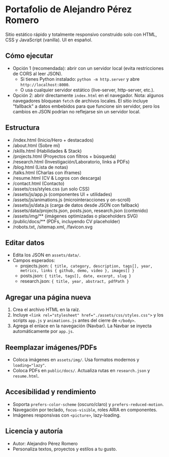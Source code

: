 # Portafolio de Alejandro Pérez Romero

Sitio estático rápido y totalmente responsivo construido solo con HTML, CSS y JavaScript (vanilla). UI en español.

## Cómo ejecutar
- Opción 1 (recomendada): abrir con un servidor local (evita restricciones de CORS al leer JSON).
  - Si tienes Python instalado: `python -m http.server` y abre `http://localhost:8000`.
  - O usa cualquier servidor estático (live-server, http-server, etc.).
- Opción 2: abrir directamente `index.html` en el navegador. Nota: algunos navegadores bloquean `fetch` de archivos locales. El sitio incluye "fallback" a datos embebidos para que funcione sin servidor, pero los cambios en JSON podrían no reflejarse sin un servidor local.

## Estructura
- /index.html (Inicio/Hero + destacados)
- /about.html (Sobre mí)
- /skills.html (Habilidades & Stack)
- /projects.html (Proyectos con filtros + búsqueda)
- /research.html (Investigación/Laboratorio, links a PDFs)
- /blog.html (Lista de notas)
- /talks.html (Charlas con iframes)
- /resume.html (CV & Logros con descarga)
- /contact.html (Contacto)
- /assets/css/styles.css (un solo CSS)
- /assets/js/app.js (componentes UI + utilidades)
- /assets/js/animations.js (microinteracciones y on-scroll)
- /assets/js/data.js (carga de datos desde JSON con fallback)
- /assets/data/projects.json, posts.json, research.json (contenido)
- /assets/img/** (imágenes optimizadas o placeholders SVG)
- /public/docs/** (PDFs, incluyendo CV placeholder)
- /robots.txt, /sitemap.xml, /favicon.svg

## Editar datos
- Edita los JSON en `assets/data/`.
- Campos esperados:
  - projects.json: `{ title, category, description, tags[], year, metrics, links { github, demo, video }, images[] }`
  - posts.json: `{ title, tags[], date, excerpt, slug }`
  - research.json: `{ title, year, abstract, pdfPath }`

## Agregar una página nueva
1) Crea el archivo HTML en la raíz.
2) Incluye `<link rel="stylesheet" href="./assets/css/styles.css">` y los scripts `app.js` y `animations.js` antes del cierre de `</body>`.
3) Agrega el enlace en la navegación (Navbar). La Navbar se inyecta automáticamente por `app.js`.

## Reemplazar imágenes/PDFs
- Coloca imágenes en `assets/img/`. Usa formatos modernos y `loading="lazy"`.
- Coloca PDFs en `public/docs/`. Actualiza rutas en `research.json` y `resume.html`.

## Accesibilidad y rendimiento
- Soporta `prefers-color-scheme` (oscuro/claro) y `prefers-reduced-motion`.
- Navegación por teclado, `focus-visible`, roles ARIA en componentes.
- Imágenes responsivas con `<picture>`, lazy-loading.

## Licencia y autoría
- Autor: Alejandro Pérez Romero
- Personaliza textos, proyectos y estilos a tu gusto.
